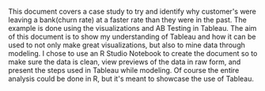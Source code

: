This document covers a case study to try and identify why customer's were leaving a bank(churn rate) at a faster rate than they were in the past. The example is done using the visualizations and AB Testing in Tableau. The aim of this document is to show my understanding of Tableau and how it can be used to not only make great visualizations, but also to mine data through modeling. I chose to use an R Studio Notebook to create the document so to make sure the data is clean, view previews of the data in raw form, and present the steps used in Tableau while modeling. Of course the entire analysis could be done in R, but it's meant to showcase the use of Tableau.
